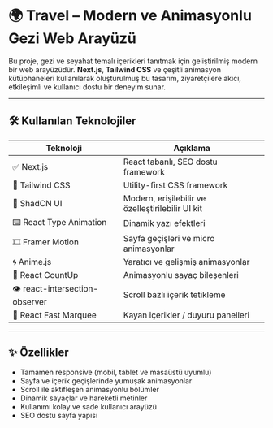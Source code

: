 # 🌍 Travel – Modern ve Animasyonlu Gezi Web Arayüzü

Bu proje, gezi ve seyahat temalı içerikleri tanıtmak için geliştirilmiş modern bir web arayüzüdür. **Next.js**, **Tailwind CSS** ve çeşitli animasyon kütüphaneleri kullanılarak oluşturulmuş bu tasarım, ziyaretçilere akıcı, etkileşimli ve kullanıcı dostu bir deneyim sunar.

---

## 🛠️ Kullanılan Teknolojiler

| Teknoloji                      | Açıklama                                        |
|-------------------------------|-------------------------------------------------|
| ✅ Next.js                    | React tabanlı, SEO dostu framework              |
| 🎨 Tailwind CSS               | Utility-first CSS framework                     |
| 🧩 ShadCN UI                   | Modern, erişilebilir ve özelleştirilebilir UI kit |
| ⌨️ React Type Animation        | Dinamik yazı efektleri                          |
| 🎞 Framer Motion              | Sayfa geçişleri ve micro animasyonlar           |
| 🌀 Anime.js                   | Yaratıcı ve gelişmiş animasyonlar               |
| 🔢 React CountUp              | Animasyonlu sayaç bileşenleri                   |
| 👁 react-intersection-observer| Scroll bazlı içerik tetikleme                   |
| 💬 React Fast Marquee         | Kayan içerikler / duyuru panelleri              |

---

## ✨ Özellikler

- Tamamen responsive (mobil, tablet ve masaüstü uyumlu)
- Sayfa ve içerik geçişlerinde yumuşak animasyonlar
- Scroll ile aktifleşen animasyonlu bölümler
- Dinamik sayaçlar ve hareketli metinler
- Kullanımı kolay ve sade kullanıcı arayüzü
- SEO dostu sayfa yapısı
